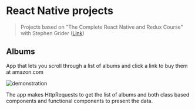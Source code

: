 # React Native projects
> Projects based on "The Complete React Native and Redux Course" with Stephen Grider ([Link](https://www.udemy.com/the-complete-react-native-and-redux-course/learn/v4/overview))


## Albums

App that lets you scroll through a list of albums and click a link to buy them at amazon.com

![demonstration](https://media.giphy.com/media/BQoqWaKPOHHmo/giphy.gif)

The app makes HttpRequests to get the list of albums and both class based components and functional components to present the data.
